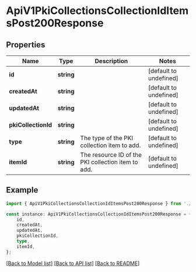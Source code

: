 # ApiV1PkiCollectionsCollectionIdItemsPost200Response


## Properties

Name | Type | Description | Notes
------------ | ------------- | ------------- | -------------
**id** | **string** |  | [default to undefined]
**createdAt** | **string** |  | [default to undefined]
**updatedAt** | **string** |  | [default to undefined]
**pkiCollectionId** | **string** |  | [default to undefined]
**type** | **string** | The type of the PKI collection item to add. | [default to undefined]
**itemId** | **string** | The resource ID of the PKI collection item to add. | [default to undefined]

## Example

```typescript
import { ApiV1PkiCollectionsCollectionIdItemsPost200Response } from './api';

const instance: ApiV1PkiCollectionsCollectionIdItemsPost200Response = {
    id,
    createdAt,
    updatedAt,
    pkiCollectionId,
    type,
    itemId,
};
```

[[Back to Model list]](../README.md#documentation-for-models) [[Back to API list]](../README.md#documentation-for-api-endpoints) [[Back to README]](../README.md)
